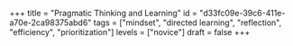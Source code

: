 +++
title = "Pragmatic Thinking and Learning"
id = "d33fc09e-39c6-411e-a70e-2ca98375abd6"
tags = ["mindset", "directed learning", "reflection", "efficiency", "prioritization"]
levels = ["novice"]
draft = false
+++

